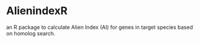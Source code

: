 # AlienindexR
an R package to calculate Alien Index (AI) for genes in target species based on homolog search.
